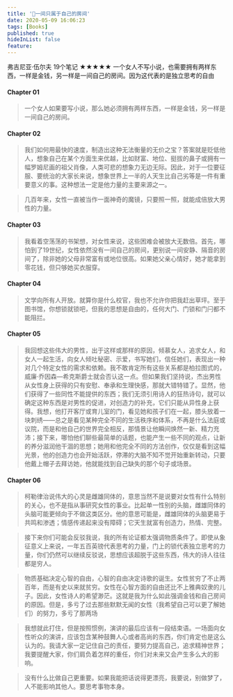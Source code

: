 ```yaml
---
title: '📖一间只属于自己的房间'
date: 2020-05-09 16:06:23
tags: [Books]
published: true
hideInList: false
feature: 
---
```

弗吉尼亚·伍尔夫
19个笔记
★★★★★
一个女人不写小说，也需要拥有两样东西，一样是金钱，另一样是一间自己的房间。因为这代表的是独立思考的自由
#### Chapter 01
 
> 一个女人如果要写小说，那么她必须拥有两样东西，一样是金钱，另一样是一间自己的房间。
 
#### Chapter 02
 
> 我们如何用最快的速度，制造出这种无法衡量的无价之宝？答案就是贬低他人，想象自己在某个方面生来优越，比如财富、地位、挺拔的鼻子或拥有一幅罗姆尼画的祖父肖像，人类可悲的想象力无边无际。因此，对于一位要征服、要统治的大家长来说，想象世界上一半的人天生比自己劣等是一件有重要意义的事。这种想法一定是他力量的主要来源之一。
 
> 几百年来，女性一直被当作一面神奇的魔镜，只要照一照，就能成倍放大男性的力量。
 
#### Chapter 03
 
> 我看着空荡荡的书架想，对女性来说，这些困难会被放大无数倍。首先，哪怕到了19世纪，女性依然没有一间自己的房间，更别说一间安静、隔音的房间了，除非她的父母非常富有或地位很高。如果她父亲心情好，她才能拿到零花钱，但只够她买衣服穿。
 
#### Chapter 04
 
> 文学向所有人开放。就算你是什么校官，我也不允许你把我赶出草坪。至于图书馆，你想锁就锁吧，但我的思想是自由的，任何大门、门锁和门闩都不能阻拦。
 
#### Chapter 05
 
> 我回想这些伟大的男性，出于这样或那样的原因，倾慕女人，追求女人，和女人一起生活，向女人倾吐秘密、示爱，书写她们，信任她们，表现出一种对几个特定女性的需求和依赖。我不敢肯定所有这些关系都是柏拉图式的，威廉·乔因森—希克斯爵士就会否认这一点。但如果我们坚持说，杰出男性从女性身上获得的只有安慰、奉承和生理快感，那就大错特错了。显然，他们获得了一些同性不能提供的东西；我们无须引用诗人的狂热诗句，就可以确定这种东西是对男性的促进，对创造力的补充，它们只能从异性身上获得。我想，他打开客厅或育儿室的门，看见她和孩子们在一起，膝头放着一块刺绣——总之是看见某种完全不同的生活秩序和体系，不再是什么法庭或议院，而是和他自己的世界完全相反，那情景让他瞬间焕然一新、精力充沛；接下来，哪怕他们聊些最简单的话题，也能产生一些不同的观点，让新的养分滋润他干涸的思想；她用和他完全不同的方法创作，仅仅是看到这幅光景，他的创造力也会开始活跃，停滞的大脑不知不觉开始重新转动，只要他戴上帽子去拜访她，他就能找到自己缺失的那个句子或场景。
 
#### Chapter 06
 
> 柯勒律治说伟大的心灵是雌雄同体的，意思当然不是说要对女性有什么特别的关心，也不是指从事研究女性的事业。比起单一性别的头脑，雌雄同体的头脑可能更倾向于不做这类区分。他的意思可能是，雌雄同体的头脑更易于共鸣和渗透；情感传递起来没有障碍；它天生就富有创造力，热情、完整。
 
 
> 接下来你们可能会反驳我说，我的所有论证都太强调物质条件了。即使从象征意义上来说，一年五百英镑代表思考的力量，门上的锁代表独立思考的力量，你们仍然可以继续反驳说，思想应该超脱于这些东西，伟大的诗人往往都是穷人。
 
 
> 物质基础决定心智的自由，心智的自由决定诗歌的诞生。女性贫穷了不止两百年，而是有史以来就贫穷。女性在心智方面的自由还比不上雅典奴隶的儿子。因此，女性诗人的希望渺茫。这就是我为什么如此强调金钱和自己房间的原因。但是，多亏了过去那些默默无闻的女性（我希望自己可以更了解她们）的努力，多亏了那两场
 
 
> 我想就此打住，但是按照惯例，演讲的最后应该有一段结束语。一场面向女性听众的演讲，应该包含某种鼓舞人心或者高尚的东西，你们肯定也是这么认为的。我请大家一定记住自己的责任，要努力提高自己，追求精神世界；我要提醒大家，你们肩负着怎样的重任，你们对未来又会产生多么大的影响。
 
 
> 没有什么比做自己更重要。如果我能把话说得更漂亮，我要说，别做梦了，人不能影响其他人。要思考事物本身。
 

 

 

